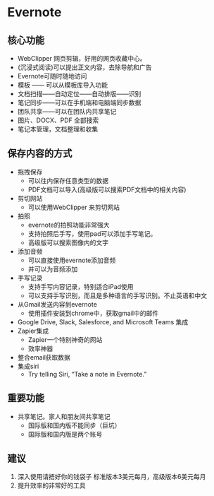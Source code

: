 # Evernote

## 核心功能

* WebClipper 网页剪辑，好用的网页收藏中心。
* (沉浸式阅读)可以提出正文内容，去除导航和广告
* Evernote可随时随地访问
* 模板 —— 可以从模板库导入功能
* 文档扫描——自动定位——自动排版——识别
* 笔记同步——可以在手机端和电脑端同步数据
* 团队共享——可以在团队内共享笔记
* 图片、DOCX、PDF 全部搜索
* 笔记本管理，文档整理和收集


## 保存内容的方式

* 拖拽保存
    * 可以往内保存任意类型的数据
    * PDF文档可以导入(高级版可以搜索PDF文档中的相关内容)
* 剪切网站
    * 可以使用WebClipper 来剪切网站
* 拍照 
    * evernote的拍照功能非常强大
    * 支持拍照后手写，使用pad可以添加手写笔记。
    * 高级版可以搜索图像内的文字
* 添加音频
    * 可以直接使用evernote添加音频
    * 并可以为音频添加
* 手写记录
    * 支持手写内容记录，特别适合iPad使用
    * 可以支持手写识别，而且是多种语言的手写识别。不止英语和中文
* 从Gmail发送内容到evernote
    * 使用插件安装到chrome中，获取gmail中的邮件
* Google Drive, Slack, Salesforce, and Microsoft Teams 集成
* Zapier集成
    * Zapier一个特别神奇的网站
    * 效率神器
* 整合email获取数据
* 集成siri
    * Try telling Siri, “Take a note in Evernote.” 
    
    
## 重要功能

* 共享笔记。家人和朋友间共享笔记
    * 国际版和国内版不能同步（巨坑）
    * 国际版和国内版是两个账号
    
## 建议

1. 深入使用请捂好你的钱袋子 标准版本3美元每月，高级版本6美元每月
2. 提升效率的非常好的工具